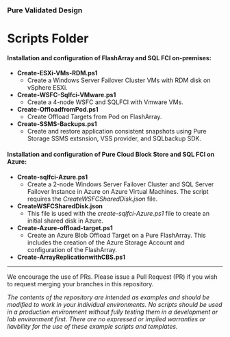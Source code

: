 ### Pure Validated Design

# Scripts Folder
#### Installation and configuration of FlashArray and SQL FCI on-premises:
* **Create-ESXi-VMs-RDM.ps1**
  * Create a Windows Server Failover Cluster VMs with RDM disk on vSphere ESXi.
* **Create-WSFC-Sqlfci-VMware.ps1**
  * Create a 4-node WSFC and SQLFCI with Vmware VMs.
* **Create-OffloadfromPod.ps1**
  * Create Offload Targets from Pod on FlashArray.
* **Create-SSMS-Backups.ps1**
  * Create and restore application consistent snapshots using Pure Storage SSMS extsnsion, VSS provider, and SQLbackup SDK.

#### Installation and configuration of Pure Cloud Block Store and SQL FCI on Azure:
* **Create-sqlfci-Azure.ps1**
  * Create a 2-node Windows Server Failover Cluster and SQL Server Failover Instance in Azure on Azure Virtual Machines. The script requires the _CreateWSFCSharedDisk.json_ file.
* **CreateWSFCSharedDisk.json**
  * This file is used with the _create-sqlfci-Azure.ps1_ file to create an initial shared disk in Azure.
* **Create-Azure-offload-target.ps1**
  * Create an Azure Blob Offload Target on a Pure FlashArray. This includes the creation of the Azure Storage Account and configuration of the FlashArray.
* **Create-ArrayReplicationwithCBS.ps1**

<!-- wp:separator -->
<hr class="wp-block-separator"/>
<!-- /wp:separator -->

We encourage the use of PRs. Please issue a Pull Request (PR) if you wish to request merging your branches in this repository.

_The contents of the repository are intended as examples and should be modified to work in your individual environments. No scripts should be used in a production environment without fully testing them in a development or lab environment first. There are no expressed or implied warranties or liavbility for the use of these example scripts and templates._


